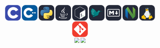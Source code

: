 <div align="center">
  <a href="https://en.wikipedia.org/wiki/C_(programming_language)" target="_blank"><img src="https://github.com/tandpfun/skill-icons/blob/main/icons/C.svg" width=50 /></a>
  <a href="https://en.wikipedia.org/wiki/C%2B%2B" target="_blank"><img src="https://github.com/tandpfun/skill-icons/blob/main/icons/CPP.svg" width=50 /></a>
  <a href="https://en.wikipedia.org/wiki/Python_(programming_language)" target="_blank"><img src="https://github.com/tandpfun/skill-icons/blob/main/icons/Python-Dark.svg" width=50 /></a>
  <a href="https://en.wikipedia.org/wiki/Java_(programming_language)" target="_blank"><img src="https://github.com/tandpfun/skill-icons/blob/main/icons/Java-Dark.svg" width=50 /></a>
  <a href="https://en.wikipedia.org/wiki/Bash_(Unix_shell)" target="_blank"><img src="https://raw.githubusercontent.com/tandpfun/skill-icons/65dea6c4eaca7da319e552c09f4cf5a9a8dab2c8/icons/Bash-Dark.svg" width=50 /></a>
  <a href="https://en.wikipedia.org/wiki/LaTeX" target="_blank"><img src="https://github.com/tandpfun/skill-icons/blob/main/icons/LaTeX-Dark.svg" width=50 /></a>
  <a href="https://en.wikipedia.org/wiki/Markdown" target="_blank"><img src="https://github.com/tandpfun/skill-icons/blob/main/icons/Markdown-Dark.svg" width=50 /></a>
  <a href="https://en.wikipedia.org/wiki/Vim_(text_editor)" target="_blank"><img src="https://github.com/tandpfun/skill-icons/blob/main/icons/NeoVim-Dark.svg" width=50 /></a>
  <a href="https://en.wikipedia.org/wiki/List_of_Linux_distributions" target="_blank"><img src="https://github.com/tandpfun/skill-icons/blob/main/icons/Linux-Dark.svg" width=50 /></a>
  <a href="https://en.wikipedia.org/wiki/Git" target="_blank"><img src="https://github.com/tandpfun/skill-icons/blob/main/icons/Git.svg" width=50 /></a>
</div>
<div align="center">
  <a href="#"><img src="https://github-readme-stats.vercel.app/api/top-langs/?username=TotemaM&layout=compact&theme=dark" width=250 /></a>
  <a href="https://fr.wikipedia.org/wiki/LeetCode" target="_blank"><img src="https://leetcard.jacoblin.cool/TotemaM" width=345 /></a>
</div>
